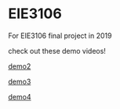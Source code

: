 # EIE3106
For EIE3106 final project in 2019

check out these demo videos!

[demo2](https://drive.google.com/file/d/1kzMyO8ddvAyATxDdnMAZCOa6D_fmWAUH/view?usp=drive_link)

[demo3](https://drive.google.com/file/d/1KIrCnDbIFavIXl6rfWWXfrx4PR5HMzFo/view?usp=drive_link)

[demo4](https://drive.google.com/file/d/1W7iYkwRLREwVxmQJZRsOom5FpNyD8qsw/view?usp=drive_link)
